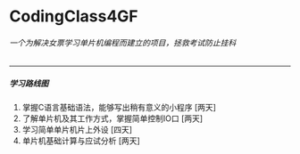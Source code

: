 # CodingClass4GF
###### 一个为解决女票学习单片机编程而建立的项目，拯救考试防止挂科
---
##### 学习路线图
1. 掌握C语言基础语法，能够写出稍有意义的小程序 [两天] 
2. 了解单片机及其工作方式，掌握简单控制IO口 [两天]
3. 学习简单单片机片上外设 [四天]
4. 单片机基础计算与应试分析 [两天]
